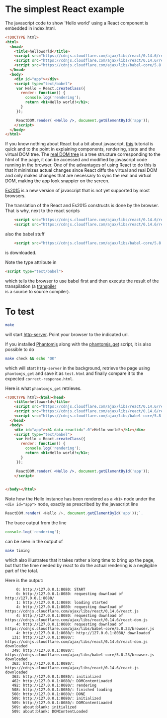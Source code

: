 # The simplest React example 

The javascript code to show 'Hello world' using a React component is embedded in index.html.

``` html
<!DOCTYPE html>
<html>
  <head>
    <title>helloworld</title>
    <script src="https://cdnjs.cloudflare.com/ajax/libs/react/0.14.6/react.js"></script>
    <script src="https://cdnjs.cloudflare.com/ajax/libs/react/0.14.6/react-dom.js"></script>
    <script src="https://cdnjs.cloudflare.com/ajax/libs/babel-core/5.8.23/browser.js"></script>
  </head>
  <body>
    <div id="app"></div>
    <script type="text/babel">
     var Hello = React.createClass({
       render: function() {
         console.log('rendering');
         return <h1>Hello world!</h1>;
       } 
     });

     ReactDOM.render( <Hello />, document.getElementById('app'));
    </script>
  </body>
</html>
```

If you know nothing about React but a bit about javascript, 
[this](http://www.jackcallister.com/2015/01/05/the-react-quick-start-guide.html) tutorial 
is quick and to the point in explaining components, rendering, state and the virtual DOM tree. 
The [real DOM tree](https://developer.mozilla.org/en-US/docs/Web/API/Document_Object_Model/Introduction)
is a tree structure corresponding to the html of the page, it can be accessed and
modified by javascript code running in the browser. One of the advantages of using React to do this
is that it minimizes actual changes
since React diffs the virtual and real DOM and only makes changes that are necessary to sync  the real and virtual DOM, making the app look snappier on the screen.

[Es2015](https://babeljs.io/docs/learn-es2015/) is a new version of javascript
that is not yet supported by most browsers.

The translation of the React and Es2015 constructs is done by the browser. That is why, next to the
react scripts
``` html
    <script src="https://cdnjs.cloudflare.com/ajax/libs/react/0.14.6/react.js"></script>
    <script src="https://cdnjs.cloudflare.com/ajax/libs/react/0.14.6/react-dom.js"></script>
```
also the babel stuff
``` html
    <script src="https://cdnjs.cloudflare.com/ajax/libs/babel-core/5.8.23/browser.js"></script>
```
is downloaded.

Note the type attribute in 

``` html
<script type="text/babel">
```

which tells the browser to use babel first and then execute the result of the transpilation (a
[transpiler](https://en.wikipedia.org/wiki/Source-to-source_compiler)  
is a source to source compiler).

# To test

``` bash
make
```
will start [http-server](https://www.npmjs.com/package/http-server). Point your browser to the indicated url.

If you installed [Phantomjs](http://phantomjs.org/) along with the [phantomjs_get](https://github.com/age-bijkaart/js-from-scratch/tree/master/Install) script, it is also possible
to do

``` bash
make check && echo "OK"
```

which will start `http-server` in the background, retrieve the page using `phantomjs_get` and 
save it as `test.html` and finally compare it to the
expected `correct-response.html`. 

Here is what `phantomjs_get` retrieves. 

``` html
<!DOCTYPE html><html><head>
    <title>helloworld</title>
    <script src="https://cdnjs.cloudflare.com/ajax/libs/react/0.14.6/react.js"></script>
    <script src="https://cdnjs.cloudflare.com/ajax/libs/react/0.14.6/react-dom.js"></script>
    <script src="https://cdnjs.cloudflare.com/ajax/libs/babel-core/5.8.23/browser.js"></script>
  </head>
  <body>
    <div id="app"><h1 data-reactid=".0">Hello world!</h1></div>
    <script type="text/babel">
     var Hello = React.createClass({
       render: function() {
         console.log('rendering');
         return <h1>Hello world!</h1>;
       } 
     });

     ReactDOM.render( <Hello />, document.getElementById('app'));
    </script>
  

</body></html>
```

Note how the Hello instance has been rendered as a
`<h1>` node under the `<div id="app">` node, exactly as prescribed by the javascript line
``` javascript
ReactDOM.render( <Hello />, document.getElementById('app'));`.
```
The trace output from the line
``` javascript
console.log('rendering');
```
can be seen in the output of
``` bash
make timing
```
which also illustrates that it takes rather a long time to bring up the page, but that the time needed
by react to do the actual rendering is a negligible part of the total. 

Here is the output:
```
     0: http://127.0.0.1:8080: START
     0: http://127.0.0.1:8080: requesting download of http://127.0.0.1:8080/
     1: http://127.0.0.1:8080: loading started
     4: http://127.0.0.1:8080: requesting download of https://cdnjs.cloudflare.com/ajax/libs/react/0.14.6/react.js
     4: http://127.0.0.1:8080: requesting download of https://cdnjs.cloudflare.com/ajax/libs/react/0.14.6/react-dom.js
     4: http://127.0.0.1:8080: requesting download of https://cdnjs.cloudflare.com/ajax/libs/babel-core/5.8.23/browser.js
     4: http://127.0.0.1:8080/: http://127.0.0.1:8080/ downloaded
   131: http://127.0.0.1:8080/: https://cdnjs.cloudflare.com/ajax/libs/react/0.14.6/react-dom.js downloaded
   349: http://127.0.0.1:8080/: https://cdnjs.cloudflare.com/ajax/libs/babel-core/5.8.23/browser.js downloaded
   362: http://127.0.0.1:8080/: https://cdnjs.cloudflare.com/ajax/libs/react/0.14.6/react.js downloaded
   363: http://127.0.0.1:8080/: initialized
   462: http://127.0.0.1:8080/: DOMContentLoaded
   492: http://127.0.0.1:8080/: rendering
   508: http://127.0.0.1:8080/: finished loading
   508: http://127.0.0.1:8080/: DONE
   509: http://127.0.0.1:8080/: initialized
   509: http://127.0.0.1:8080/: DOMContentLoaded
   509: about:blank: initialized
   509: about:blank: DOMContentLoaded
```

